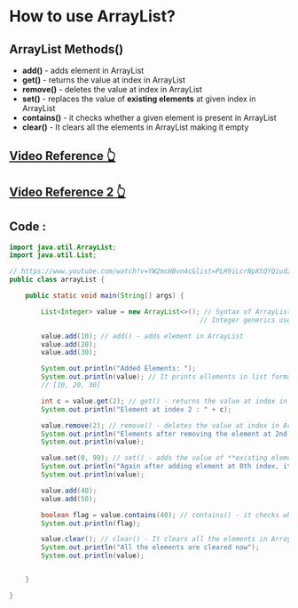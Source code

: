 # How to use ArrayList?

## ArrayList Methods()
- **add()** - adds element in ArrayList
- **get()** - returns the value at index in ArrayList
- **remove()** - deletes the value at index in ArrayList
- **set()** - replaces the value of **existing elements** at given index in ArrayList
- **contains()** - it checks whether a given element is present in ArrayList
- **clear()** - It clears all the elements in ArrayList making it empty

## [Video Reference 👆](https://www.youtube.com/watch?v=YW2mcHBvn4c&list=PLH9iLcrNpXtQYQiudzpZpGw0mptHc06Su&index=29)
## [Video Reference 2 👆](https://www.youtube.com/watch?v=rzA7UJ-hQn4&t=552s)

## Code :

```java
import java.util.ArrayList;
import java.util.List;

// https://www.youtube.com/watch?v=YW2mcHBvn4c&list=PLH9iLcrNpXtQYQiudzpZpGw0mptHc06Su&index=29
public class arrayList {

    public static void main(String[] args) {

        List<Integer> value = new ArrayList<>(); // Syntax of ArrayList
                                                // Integer generics used here

        value.add(10); // add() - adds element in ArrayList
        value.add(20);
        value.add(30);

        System.out.println("Added Elements: ");
        System.out.println(value); // It prints ellements in list format
        // [10, 20, 30]

        int c = value.get(2); // get() - returns the value at index in ArrayList
        System.out.println("Element at index 2 : " + c);

        value.remove(2); // remove() - deletes the value at index in ArrayList
        System.out.println("Elements after removing the element at 2nd index");
        System.out.println(value);

        value.set(0, 99); // set() - adds the value of **existing elements** at given index in ArrayList
        System.out.println("Again after adding element at 0th index, it becomes:");
        System.out.println(value);

        value.add(40);
        value.add(50);

        boolean flag = value.contains(40); // contains() - it checks whether a given element is present in ArrayList or not
        System.out.println(flag);

        value.clear(); // clear() - It clears all the elements in ArrayList making it empty
        System.out.println("All the elements are cleared now");
        System.out.println(value);


    }

}

```